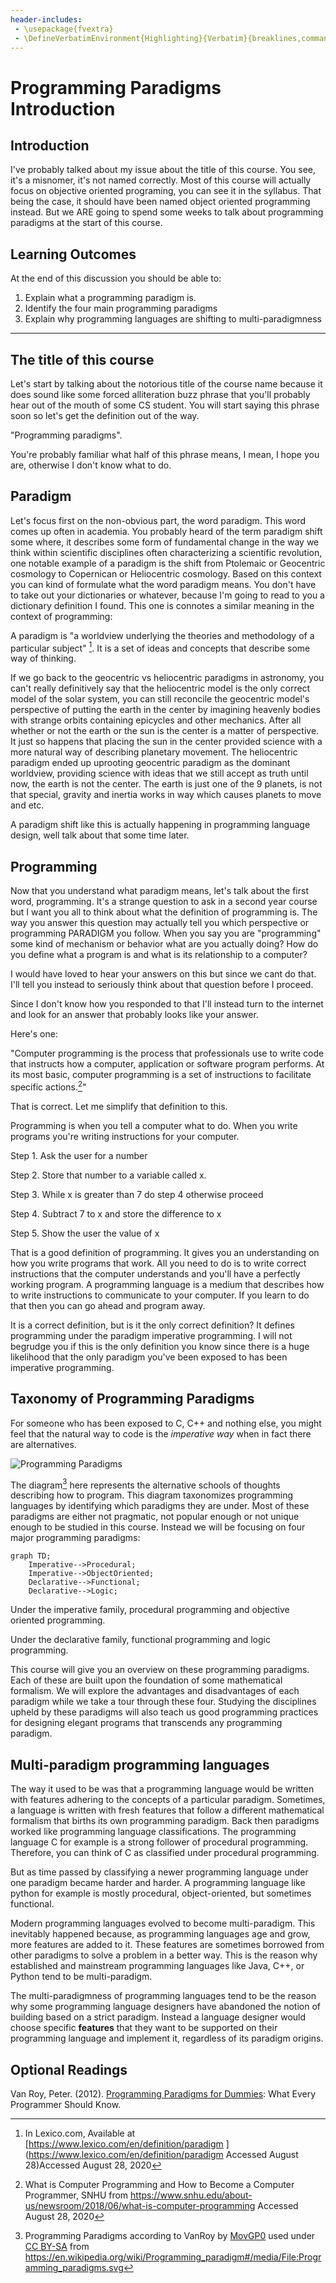 ```yaml
---
header-includes:
 - \usepackage{fvextra}
 - \DefineVerbatimEnvironment{Highlighting}{Verbatim}{breaklines,commandchars=\\\{\}}
---
```


# Programming Paradigms Introduction

## Introduction

I've probably talked about my issue about the title of this course. You see, it's a misnomer, it's not named correctly. Most of this course will actually focus on objective oriented programing, you can see it in the syllabus. That being the case, it should have been named object oriented programming instead. But we ARE going to spend some weeks to talk about programming paradigms at the start of this course.

## Learning Outcomes

At the end of this discussion you should be able to:

1. Explain what a programming paradigm is.
2. Identify the four main programming paradigms
3. Explain why programming languages are shifting to multi-paradigmness

---

## The title of this course

Let's start by talking about the notorious title of the course name because it does sound like some forced alliteration buzz phrase that you'll probably hear out of the mouth of some CS student. You will start saying this phrase soon so let's get the definition out of the way. 

"Programming paradigms". 

You're probably familiar what half of this phrase means, I mean, I hope you are, otherwise I don't know what to do. 

## Paradigm

Let's focus first on the non-obvious part, the word paradigm. This word comes up often in academia. You probably heard of the term paradigm shift some where, it describes some form of fundamental change in the way we think within scientific disciplines often characterizing a scientific revolution, one notable example of a paradigm is the shift from Ptolemaic or Geocentric cosmology to Copernican or Heliocentric cosmology. Based on this context you can kind of formulate what the word paradigm means. You don't have to take out your dictionaries or whatever, because I'm going to read to you a dictionary definition I found. This one is connotes a similar meaning in the context of programming:

A paradigm is "a worldview underlying the theories and methodology of a particular subject" [^1]. It is a set of ideas and concepts that describe some way of thinking.

If we go back to the geocentric vs heliocentric paradigms in astronomy, you can't really definitively say that the heliocentric model is the only correct model of the solar system, you can still reconcile the geocentric model's perspective of putting the earth in the center by imagining heavenly bodies with strange orbits containing epicycles and other mechanics. After all whether or not the earth or the sun is the center is a matter of perspective. It just so happens that placing the sun in the center provided science with a more natural way of describing planetary movement. The heliocentric paradigm ended up uprooting geocentric paradigm as the dominant worldview, providing science with ideas that we still accept as truth until now, the earth is not the center. The earth is just one of the 9 planets, is not that special, gravity and inertia works in way which causes planets to move and etc.

A paradigm shift like this is actually happening in programming language design, well talk about that some time later.

## Programming

Now that you understand what paradigm means, let's talk about the first word, programming. It's a strange question to ask in a second year course but I want you all to think about what the definition of programming is. The way you answer this question may actually tell you which perspective or programming PARADIGM you follow. When you say you are "programming" some kind of mechanism or behavior what are you actually doing? How do you define what a program is and what is its relationship to a computer?

I would have loved to hear your answers on this but since we cant do that. I'll tell you instead to seriously think about that question before I proceed. 

Since I don't know how you responded to that I'll instead turn to the internet and look for an answer that probably looks like your answer. 

Here's one: 

"Computer programming is the process that professionals use to write code that instructs how a computer, application or software program performs. At its most basic, computer programming is a set of instructions to facilitate specific actions.[^2]"

That is correct. Let me simplify that definition to this. 

Programming is when you tell a computer what to do. When you write programs you're writing instructions for your computer.

Step 1. Ask the user for a number

Step 2. Store that number to a variable called x.

Step 3. While x is greater than 7 do step 4 otherwise proceed

Step 4. Subtract 7 to x and store the difference to x

Step 5. Show the user the value of x

That is a good definition of programming. It gives you an understanding on how you write programs that work. All you need to do is to write correct instructions that the computer understands and you'll have a perfectly working program. A programming language is a medium that describes how to write instructions to communicate to your computer. If you learn to do that then you can go ahead and program away.

It is a correct definition, but is it the only correct definition? It defines programming under the paradigm imperative programming. I will not begrudge you if this is the only definition you know since there is a huge likelihood that the only paradigm you've been exposed to has been imperative programming. 

## Taxonomy of Programming Paradigms

For someone who has been exposed to C, C++ and nothing else, you might feel that the natural way to code is the *imperative way* when in fact there are alternatives.

![Programming Paradigms](https://upload.wikimedia.org/wikipedia/commons/thumb/f/f7/Programming_paradigms.svg/1280px-Programming_paradigms.svg.png)

The diagram[^3] here represents the alternative schools of thoughts describing how to program. This diagram taxonomizes programming languages by identifying which paradigms they are under. Most of these paradigms are either not pragmatic, not popular enough or not unique enough to be studied in this course. Instead we will be focusing on four major programming paradigms:

```mermaid
graph TD;
	Imperative-->Procedural;
	Imperative-->ObjectOriented;
	Declarative-->Functional;
	Declarative-->Logic;
```

Under the imperative family, procedural programming and objective oriented programming.

Under the declarative family, functional programming and logic programming.

This course will give you an overview on these programming paradigms. Each of these are built upon the foundation of some mathematical formalism. We will explore the advantages and disadvantages of each paradigm while we take a tour through these four. Studying the disciplines upheld by these paradigms will also teach us good programming practices for designing elegant programs that transcends any programming paradigm.

## Multi-paradigm programming languages

The way it used to be was that a programming language would be written with features adhering to the concepts of a particular paradigm. Sometimes, a language is written with fresh features that follow a different mathematical formalism that births its own programming paradigm. Back then paradigms worked like programming language classifications. The programming language C for example is a strong follower of procedural programming. Therefore, you can think of C as classified under procedural programming.

But as time passed by classifying a newer programming language under one paradigm became harder and harder. A programming language like python for example is mostly procedural, object-oriented, but sometimes functional. 

Modern programming languages evolved to become multi-paradigm. This inevitably happened because, as programming languages age and grow, more features are added to it. These features are sometimes borrowed from other paradigms to solve a problem in a better way. This is the reason why established and mainstream programming languages like Java, C++, or Python tend to be multi-paradigm.

The multi-paradigmness of programming languages tend to be the reason why some programming language designers have abandoned the notion of building based on a strict paradigm. Instead a language designer would choose specific **features** that they want to be supported on their programming language and implement it, regardless of its paradigm origins. 

[^1]: In Lexico.com, Available at [https://www.lexico.com/en/definition/paradigm ](https://www.lexico.com/en/definition/paradigm Accessed August 28)Accessed August 28, 2020
[^2]: What is Computer Programming and How to Become a Computer Programmer, SNHU from https://www.snhu.edu/about-us/newsroom/2018/06/what-is-computer-programming Accessed August 28, 2020
[^3]: Programming Paradigms according to VanRoy by [MovGP0](https://commons.wikimedia.org/wiki/User:MovGP0) used under [CC BY-SA](https://creativecommons.org/licenses/by-sa/4.0/) from https://en.wikipedia.org/wiki/Programming_paradigm#/media/File:Programming_paradigms.svg

## Optional Readings

Van Roy, Peter. (2012). [Programming Paradigms for Dummies](https://www.researchgate.net/publication/241111987_Programming_Paradigms_for_Dummies_What_Every_Programmer_Should_Know): What Every Programmer Should Know. 


